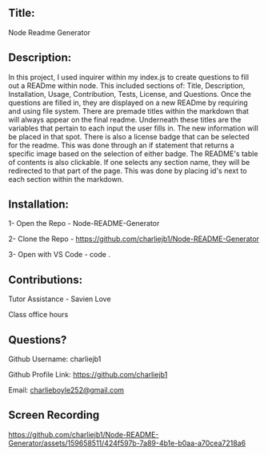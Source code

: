 
 ## Title: 
 
Node Readme Generator 
  
 ## Description: 

In this project, I used inquirer within my index.js to create questions to fill out a READme within node. This included sections of: Title, Description, Installation, Usage, Contribution, Tests, License, and Questions. Once the questions are filled in, they are displayed on a new READme by requiring and using file system. There are premade titles within the markdown that will always appear on the final readme. Underneath these titles are the variables that pertain to each input the user fills in. The new information will be placed in that spot. There is also a license badge that can be selected for the readme. This was done through an if statement that returns a specific image based on the selection of either badge. The README's table of contents is also clickable. If one selects any section name, they will be redirected to that part of the page. This was done by placing id's next to each section within the markdown.

 ## Installation: 
 1- Open the Repo - Node-README-Generator
 
 2- Clone the Repo - https://github.com/charliejb1/Node-README-Generator
 
 3- Open with VS Code - code .

 ## Contributions: 
 Tutor Assistance - Savien Love
 
 Class office hours 

 ## Questions?

  Github Username: charliejb1
  
  Github Profile Link: https://github.com/charliejb1
  
  Email: charlieboyle252@gmail.com
  
  ## Screen Recording

  https://github.com/charliejb1/Node-README-Generator/assets/159658511/424f597b-7a89-4b1e-b0aa-a70cea7218a6





  
